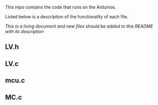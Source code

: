 This repo contains the code that runs on the Arduinos.

Listed below is a description of the functionality of each file.

*This is a living document and new files should be added to this README with its description*

## LV.h ##

## LV.c ##

## mcu.c ##

## MC.c ##

